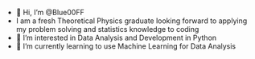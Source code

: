 - 👋 Hi, I’m @Blue00FF
- I am a fresh Theoretical Physics graduate looking forward to applying my problem solving and statistics knowledge to coding
- 👀 I’m interested in Data Analysis and Development in Python
- 🌱 I’m currently learning to use Machine Learning for Data Analysis

<!---
Blue00FF/Blue00FF is a ✨ special ✨ repository because its `README.md` (this file) appears on your GitHub profile.
You can click the Preview link to take a look at your changes.
--->
